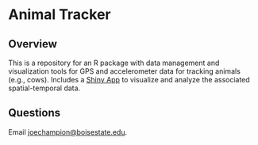 # Animal Tracker

## Overview

This is a repository for an R package with data management and visualization tools for GPS and accelerometer data for tracking animals (e.g., cows). Includes a [Shiny App](https://shiny.rstudio.com/) to visualize and analyze the associated spatial-temporal data.

## Questions
Email [joechampion@boisestate.edu](mailto:joechampion@boisestate.edu).
